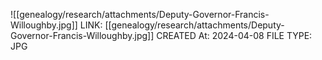 ![[genealogy/research/attachments/Deputy-Governor-Francis-Willoughby.jpg]]
LINK: [[genealogy/research/attachments/Deputy-Governor-Francis-Willoughby.jpg]]
CREATED At: 2024-04-08
FILE TYPE: JPG
